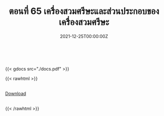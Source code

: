 ﻿---
linktitle: 65  เครื่องสวมศรีษะและส่วนประกอบของเครื่องสวมศรีษะ

title:  ตอนที่ 65  เครื่องสวมศรีษะและส่วนประกอบของเครื่องสวมศรีษะ
date: "2021-12-25T00:00:00Z"
lastmod: "2021-12-25T00:00:00Z"
draft: false
toc: false 
type: series 
categories: ["พิกัดศุลกากร"]
tags: ["รหัสสถิติ"]
authors: ["admin"]
menu:
  ts_2022:
    parent: รหัสสถิติสินค้า ฉบับปี 2565
    weight: 62

weight: 62
---

<br>

{{< gdocs src="./docs.pdf" >}}


{{< rawhtml >}}
<br>

<br>
<div class="article-tags">
<a class="badge badge-danger" href="./docs.pdf" target="_blank" id="download_files_new">Download</a>

</div>
<br>

{{< /rawhtml >}}
